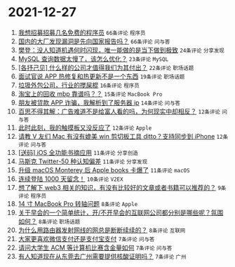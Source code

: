 # 2021-12-27

1. [我想招募招募几名免费的程序员](https://www.v2ex.com/t/824636) `66条评论` `程序员`
1. [国内的大厂发现漏洞是先向国家报告吗？](https://www.v2ex.com/t/824584) `66条评论` `问与答`
1. [樊登：没人知道机遇何时闪现，唯一能做的是当下做到极致](https://www.v2ex.com/t/824589) `24条评论` `分享发现`
1. [MySQL 查询数据太慢了，该怎么优化？](https://www.v2ex.com/t/824655) `23条评论` `MySQL`
1. [[各抒己见] 什么样的公司才值得我们为其付出？](https://www.v2ex.com/t/824644) `22条评论` `职场话题`
1. [面试官说 APP 热修复和热更新不是一个东西](https://www.v2ex.com/t/824582) `19条评论` `职场话题`
1. [垃圾外包公司，行业的搅屎棍](https://www.v2ex.com/t/824654) `16条评论` `程序员`
1. [淘宝上的回收 mbp 靠谱吗？？](https://www.v2ex.com/t/824585) `15条评论` `MacBook Pro`
1. [朋友被贷款 APP 诈骗，我解析到了服务器 ip](https://www.v2ex.com/t/824653) `14条评论` `问与答`
1. [百思不得其解：广告难道不是给富人看的吗，为何现实中却相反？](https://www.v2ex.com/t/824668) `12条评论` `问与答`
1. [此时此刻，我的触摸板又没反应了](https://www.v2ex.com/t/824634) `12条评论` `Apple`
1. [请教 V 友们 Mac 有沒有媲美 win 剪切板工具 ditto？支持同步到 iPhone](https://www.v2ex.com/t/824633) `12条评论` `问与答`
1. [[送码] iOS 全功能书摘应用](https://www.v2ex.com/t/824643) `11条评论` `分享创造`
1. [马斯克 Twitter-50 种认知偏差](https://www.v2ex.com/t/824594) `11条评论` `分享发现`
1. [升级 macOS Monterey 后 Apple books 卡爆了](https://www.v2ex.com/t/824592) `11条评论` `macOS`
1. [连续登陆 1000 天留念！](https://www.v2ex.com/t/824583) `10条评论` `V2EX`
1. [想了解下 web3 相关的知识，有没有比较好的文章或者书籍可以推荐的？](https://www.v2ex.com/t/824588) `9条评论` `程序员`
1. [14 寸 MacBook Pro 转轴问题](https://www.v2ex.com/t/824637) `8条评论` `Apple`
1. [关于早会的一个简单统计，开/不开早会的互联网公司都分别是哪些呢？氛围如何？](https://www.v2ex.com/t/824618) `8条评论` `职场话题`
1. [为什么用路由器发射网线的网总是断断续续的？](https://www.v2ex.com/t/824596) `8条评论` `互联网`
1. [大家更喜欢微信支付还是支付宝支付](https://www.v2ex.com/t/824662) `7条评论` `问与答`
1. [请问大学生 ACM 等计算机比赛含金量如何](https://www.v2ex.com/t/824639) `7条评论` `问与答`
1. [有人知道现在从东莞去广州需要提供核酸证明吗？](https://www.v2ex.com/t/824591) `7条评论` `广州`
